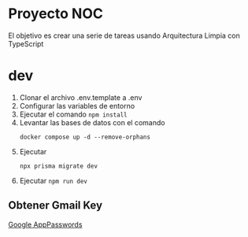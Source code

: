 # Proyecto NOC

El objetivo es crear una serie de tareas usando Arquitectura Limpia con TypeScript

# dev
1. Clonar el archivo .env.template a .env
2. Configurar las variables de entorno
3. Ejecutar el comando ```npm install```
4. Levantar las bases de datos con el comando
   ```
   docker compose up -d --remove-orphans
   ```
5. Ejecutar
   ```
   npx prisma migrate dev
   ```
6. Ejecutar ```npm run dev```


## Obtener Gmail Key
[Google AppPasswords](https://myaccount.google.com/u/0/apppasswords)